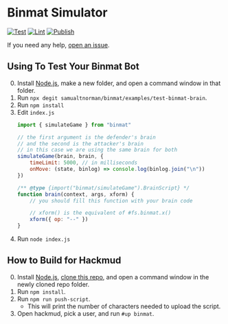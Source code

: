 # Binmat Simulator
[![Test](https://github.com/samualtnorman/binmat/actions/workflows/test.yml/badge.svg)](https://github.com/samualtnorman/binmat/actions/workflows/test.yml)
[![Lint](https://github.com/samualtnorman/binmat/actions/workflows/lint.yml/badge.svg)](https://github.com/samualtnorman/binmat/actions/workflows/lint.yml)
[![Publish](https://github.com/samualtnorman/binmat/actions/workflows/publish.yml/badge.svg)](https://github.com/samualtnorman/binmat/actions/workflows/publish.yml)

If you need any help, [open an issue](https://github.com/samualtnorman/binmat/issues/new).

## Using To Test Your Binmat Bot

0. Install [Node.js](https://nodejs.org/en/), make a new folder, and open a command window in that folder.
1. Run `npx degit samualtnorman/binmat/examples/test-binmat-brain`.
1. Run `npm install`
1. Edit `index.js`
    ```js
    import { simulateGame } from "binmat"

    // the first argument is the defender's brain
    // and the second is the attacker's brain
    // in this case we are using the same brain for both
    simulateGame(brain, brain, {
        timeLimit: 5000, // in milliseconds
        onMove: (state, binlog) => console.log(binlog.join("\n"))
    })

    /** @type {import("binmat/simulateGame").BrainScript} */
    function brain(context, args, xform) {
        // you should fill this function with your brain code

        // xform() is the equivalent of #fs.binmat.x()
        xform({ op: "--" })
    }
    ```
1. Run `node index.js`

## How to Build for Hackmud

0. Install [Node.js](https://nodejs.org/en/), [clone this repo](https://docs.github.com/en/repositories/creating-and-managing-repositories/cloning-a-repository), and open a command window in the newly cloned repo folder.
1. Run `npm install`.
1. Run `npm run push-script`.
    - This will print the number of characters needed to upload the script.
1. Open hackmud, pick a user, and run `#up binmat`.

